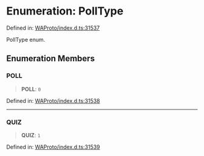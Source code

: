 # Enumeration: PollType

Defined in: [WAProto/index.d.ts:31537](https://github.com/Fokusdotid/bail/blob/546bbbb35e652e95f45982a71bee62b2c682e4eb/WAProto/index.d.ts#L31537)

PollType enum.

## Enumeration Members

### POLL

> **POLL**: `0`

Defined in: [WAProto/index.d.ts:31538](https://github.com/Fokusdotid/bail/blob/546bbbb35e652e95f45982a71bee62b2c682e4eb/WAProto/index.d.ts#L31538)

***

### QUIZ

> **QUIZ**: `1`

Defined in: [WAProto/index.d.ts:31539](https://github.com/Fokusdotid/bail/blob/546bbbb35e652e95f45982a71bee62b2c682e4eb/WAProto/index.d.ts#L31539)
